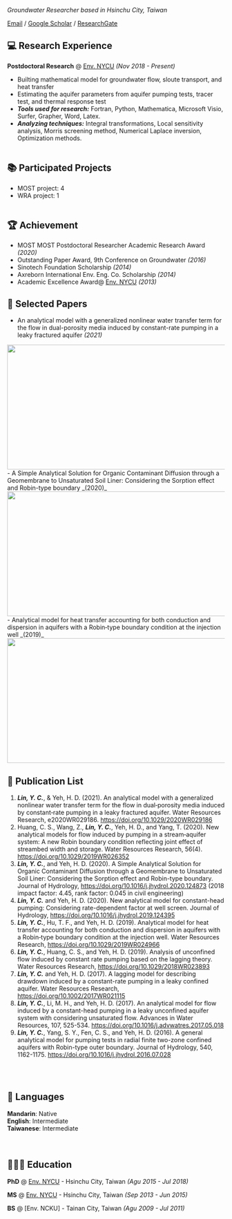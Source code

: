 _Groundwater Researcher based in Hsinchu City, Taiwan_ <br>

[Email](mailto:aar246860@gmail.com) / [Google Scholar](https://scholar.google.com.tw/citations?user=PW0RFf0AAAAJ&hl=zh-TW) / [ResearchGate](https://www.researchgate.net/profile/Ye-Chen-Lin) <br>

## :computer: Research Experience

**Postdoctoral Research** @ [Env. NYCU](https://www.ev.nctu.edu.tw/) _(Nov 2018 - Present)_ <br>
  - Builting mathematical model for groundwater flow, sloute transport, and heat transfer
  - Estimating the aquifer parameters from aquifer pumping tests, tracer test, and thermal response test
  - **_Tools used for research:_** Fortran, Python, Mathematica, Microsoft Visio, Surfer, Grapher, Word, Latex.
  - **_Analyzing techniques:_** Integral transformations, Local sensitivity analysis, Morris screening method, Numerical Laplace inversion, Optimization methods.
<br><br>

## :books: Participated Projects
 - MOST project: 4
 - WRA project: 1
<br><br>
## 🏆 Achievement
 - MOST MOST Postdoctoral Researcher Academic Research Award _(2020)_
 - Outstanding Paper Award, 9th Conference on Groundwater _(2016)_
 - Sinotech Foundation Scholarship _(2014)_
 - Axreborn International Env. Eng. Co. Scholarship _(2014)_
 - Academic Excellence Award@ [Env. NYCU](https://www.ev.nctu.edu.tw/)  _(2013)_
## :newspaper: Selected Papers
 - An analytical model with a generalized nonlinear water 
transfer term for the flow in dual-porosity media induced by constant-rate pumping in a leaky fractured aquifer _(2021)_<br>
<img src="https://user-images.githubusercontent.com/89235885/130208303-4a86a410-3d65-4d79-8e1e-7a1bc7fb8bbb.png" width="519.5" height="289">
 - A Simple Analytical Solution for Organic Contaminant Diffusion through a Geomembrane to Unsaturated Soil Liner: Considering the Sorption effect and Robin-type boundary _(2020)_<br>
<img src="https://user-images.githubusercontent.com/89235885/130208425-9b950b21-5607-42a1-b6e8-3796bf56c7b0.png" width="519.5" height="289">
 - Analytical model for heat transfer accounting for both conduction and dispersion in aquifers with a Robin‐type boundary condition at the injection well _(2019)_<br>
<img src="https://user-images.githubusercontent.com/89235885/130208488-74da9cc4-651d-4d63-8138-7fa865fc8d0b.png" width="519.5" height="289">


## :pencil: Publication List
 1. **_Lin, Y. C._**, & Yeh, H. D. (2021). An analytical model with a generalized nonlinear water transfer term for the flow in dual‐porosity media induced by constant‐rate pumping in a leaky fractured aquifer. Water Resources Research, e2020WR029186. https://doi.org/10.1029/2020WR029186
 2.	Huang, C. S., Wang, Z., **_Lin, Y. C._**, Yeh, H. D., and Yang, T. (2020). New analytical models for flow induced by pumping in a stream‐aquifer system: A new Robin boundary condition reflecting joint effect of streambed width and storage. Water Resources Research, 56(4). https://doi.org/10.1029/2019WR026352
 3. **_Lin, Y. C._**, and Yeh, H. D. (2020). A Simple Analytical Solution for Organic Contaminant Diffusion through a Geomembrane to Unsaturated Soil Liner: Considering the Sorption effect and Robin-type boundary. Journal of Hydrology, https://doi.org/10.1016/j.jhydrol.2020.124873
(2018 impact factor: 4.45, rank factor: 0.045 in civil engineering)
 4.	**_Lin, Y. C._** and Yeh, H. D. (2020). New analytical model for constant-head pumping: Considering rate-dependent factor at well screen. Journal of Hydrology, https://doi.org/10.1016/j.jhydrol.2019.124395
 5.	**_Lin, Y. C._**, Hu, T. F., and Yeh, H. D. (2019). Analytical model for heat transfer accounting for both conduction and dispersion in aquifers with a Robin‐type boundary condition at the injection well. Water Resources Research, https://doi.org/10.1029/2019WR024966
 6.	**_Lin, Y. C._**, Huang, C. S., and Yeh, H. D. (2019). Analysis of unconfined flow induced by constant rate pumping based on the lagging theory. Water Resources Research, https://doi.org/10.1029/2018WR023893 
 7.	**_Lin, Y. C._** and Yeh, H. D. (2017). A lagging model for describing drawdown induced by a constant-rate pumping in a leaky confined aquifer. Water Resources Research, https://doi.org/10.1002/2017WR021115 
 8.	**_Lin, Y. C._**, Li, M. H., and Yeh, H. D. (2017). An analytical model for flow induced by a constant-head pumping in a leaky unconfined aquifer system with considering unsaturated flow. Advances in Water Resources, 107, 525-534. https://doi.org/10.1016/j.advwatres.2017.05.018
 9.	**_Lin, Y. C._**, Yang, S. Y., Fen, C. S., and Yeh, H. D. (2016). A general analytical model for pumping tests in radial finite two-zone confined aquifers with Robin-type outer boundary. Journal of Hydrology, 540, 1162-1175. https://doi.org/10.1016/j.jhydrol.2016.07.028

<br><br>

## 💬 Languages
**Mandarin**: Native <br>
**English**: Intermediate <br>
**Taiwanese**: Intermediate <br>
<br><br>

## 👩🏼‍🎓 Education
**PhD** @ [Env. NYCU](https://www.ev.nctu.edu.tw/) - Hsinchu City, Taiwan _(Agu 2015 - Jul 2018)_ <br>

**MS** @ [Env. NYCU](https://www.ev.nctu.edu.tw/) - Hsinchu City, Taiwan _(Sep 2013 - Jun 2015)_ <br>

**BS** @ [Env. NCKU] - Tainan City, Taiwan _(Agu 2009 - Jul 2011)_ <br>
